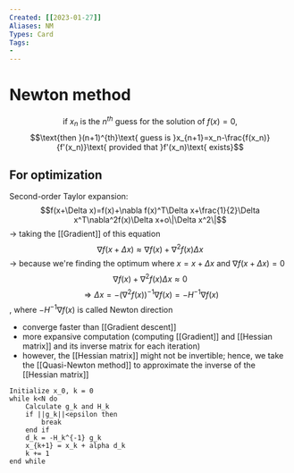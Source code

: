 ```yaml
---
Created: [[2023-01-27]]
Aliases: NM
Types: Card
Tags: 
- 
---
```

# Newton method
$$\text{if }x_n\text{ is the }n^{th}\text{ guess for the solution of }f(x)=0,$$
$$\text{then }(n+1)^{th}\text{ guess is }x_{n+1}=x_n-\frac{f(x_n)}{f'(x_n)}\text{ provided that }f'(x_n)\text{ exists}$$
## For optimization
Second-order Taylor expansion:
$$f(x+\Delta x)=f(x)+\nabla f(x)^T\Delta x+\frac{1}{2}\Delta x^T\nabla^2f(x)\Delta x+o\|\Delta x^2\|$$
→ taking the [[Gradient]] of this equation
$$\nabla f(x+\Delta x)\approx\nabla f(x)+\nabla^2f(x)\Delta x$$
→ because we're finding the optimum where $x=x+\Delta x$ and $\nabla f(x+\Delta x)=0$
$$\nabla f(x)+\nabla^2f(x)\Delta x\approx0$$
$$\Rightarrow \Delta x=-(\nabla^2f(x))^{-1}\nabla f(x)=-H^{-1}\nabla f(x)$$
, where $-H^{-1}\nabla f(x)$ is called Newton direction
- converge faster than [[Gradient descent]]
- more expansive computation (computing [[Gradient]] and [[Hessian matrix]] and its inverse matrix for each iteration)
- however, the [[Hessian matrix]] might not be invertible; hence, we take the [[Quasi-Newton method]] to approximate the inverse of the [[Hessian matrix]]
```Pseudocode
Initialize x_0, k = 0
while k<N do
	Calculate g_k and H_k
	if ||g_k||<epsilon then
		break
	end if 
	d_k = -H_k^{-1} g_k
	x_{k+1} = x_k + alpha d_k
	k += 1
end while
```
